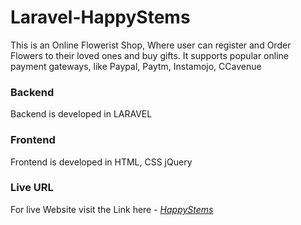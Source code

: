 # Laravel-HappyStems

This is an Online Flowerist Shop, Where user can register and Order Flowers to their loved ones and buy gifts. It supports popular online payment gateways, like Paypal, Paytm, Instamojo, CCavenue

### Backend
Backend is developed in LARAVEL

### Frontend
Frontend is developed in HTML, CSS jQuery

### Live URL
For live Website visit the Link here - *<a href="https://www.happystems.com/">HappyStems</a>*

